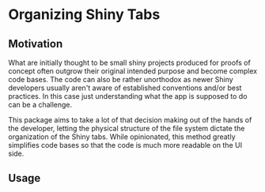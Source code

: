 # Organizing Shiny Tabs

## Motivation

What are initially thought to be small shiny projects produced for proofs of concept
often outgrow their original intended purpose and become complex code bases. The code
can also be rather unorthodox as newer Shiny developers usually aren't aware of 
established conventions and/or best practices. In this case just understanding 
what the app is supposed to do can be a challenge.

This package aims to take a lot of that decision making out of the hands of the
developer, letting the physical structure of the file system dictate the organization
of the Shiny tabs. While opinionated, this method greatly simplifies code bases
so that the code is much more readable on the UI side.

## Usage

